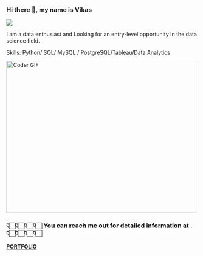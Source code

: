 ### Hi there 👋, my name is Vikas 
![](https://media.giphy.com/media/HEURGne9Vj856oivkD/giphy.gif)

I am a data enthusiast and Looking for an entry-level opportunity In the data science field.

Skills: Python/ SQL/ MySQL / PostgreSQL/Tableau/Data Analytics

<img src="https://media.giphy.com/media/SWoSkN6DxTszqIKEqv/giphy.gif" alt="Coder GIF" width="500" height="400">

###            👇🏻👇🏻👇🏻👇🏻 You can reach me out for detailed information at .👇🏻👇🏻👇🏻👇🏻
   [**PORTFOLIO**](vikas0694.github.io)



<!--
**vikas0694/vikas0694** is a ✨ _special_ ✨ repository because its `README.md` (this file) appears on your GitHub profile.

Here are some ideas to get you started:

- 🔭 I’m currently working on ...
- 🌱 I’m currently learning ...
- 👯 I’m looking to collaborate on ...
- 🤔 I’m looking for help with ...
- 💬 Ask me about ...
- 📫 How to reach me: ...
- 😄 Pronouns: ...
- ⚡ Fun fact: ...
-->
